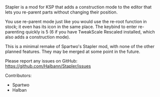 Stapler is a mod for KSP that adds a construction mode to the editor that lets you re-parent parts without changing their position.

You use re-parent mode just like you would use the re-root function in stock; it even has its icon in the same place. The keybind to enter re-parenting quickly is 5 (6 if you have TweakScale Rescaled installed, which also adds a construction mode).

This is a minimal remake of Spartwo's Stapler mod, with none of the other planned features. They may be merged at some point in the future.

Please report any issues on GitHub: https://github.com/Halbann/Stapler/issues

Contributors:
- Spartwo
- Halban
